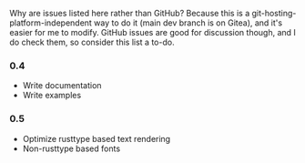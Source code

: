 Why are issues listed here rather than GitHub? Because this is a
git-hosting-platform-independent way to do it (main dev branch is on
Gitea), and it's easier for me to modify. GitHub issues are good for
discussion though, and I do check them, so consider this list a to-do.

### 0.4
- Write documentation
- Write examples

### 0.5
- Optimize rusttype based text rendering
- Non-rusttype based fonts
